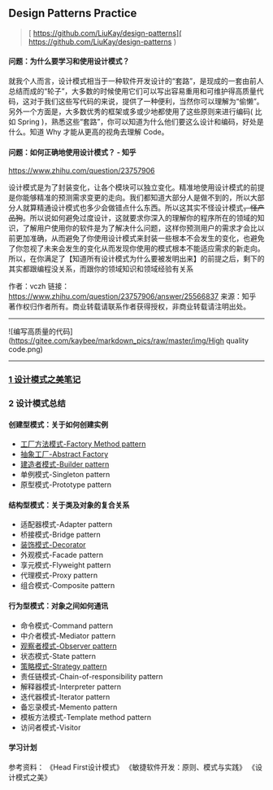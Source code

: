 

## Design Patterns Practice

> [ https://github.com/LiuKay/design-patterns]( https://github.com/LiuKay/design-patterns )

#### 问题：为什么要学习和使用设计模式？

就我个人而言，设计模式相当于一种软件开发设计的“套路”，是现成的一套由前人总结而成的“轮子”，大多数的时候使用它们可以写出容易重用和可维护得高质量代码，这对于我们这些写代码的来说，提供了一种便利，当然你可以理解为“偷懒”。另外一个方面是，大多数优秀的框架或多或少地都使用了这些原则来进行编码( 比如 Spring )，熟悉这些“套路”，你可以知道为什么他们要这么设计和编码，好处是什么。知道 Why 才能从更高的视角去理解 Code。




#### 问题：如何正确地使用设计模式？ - 知乎
https://www.zhihu.com/question/23757906


设计模式是为了封装变化，让各个模块可以独立变化。精准地使用设计模式的前提是你能够精准的预测需求变更的走向。我们都知道大部分人是做不到的，所以大部分人就算精通设计模式也多少会做错点什么东西。所以这其实不怪设计模式<del>，怪产品狗</del>。所以说如何避免过度设计，这就要求你深入的理解你的程序所在的领域的知识，了解用户使用你的软件是为了解决什么问题，这样你预测用户的需求才会比以前更加准确，从而避免了你使用设计模式来封装一些根本不会发生的变化，也避免了你忽视了未来会发生的变化从而发现你使用的模式根本不能适应需求的新走向。所以，在你满足了【知道所有设计模式为什么要被发明出来】的前提之后，剩下的其实都跟编程没关系，而跟你的领域知识和领域经验有关系

作者：vczh
链接：https://www.zhihu.com/question/23757906/answer/25566837
来源：知乎
著作权归作者所有。商业转载请联系作者获得授权，非商业转载请注明出处。

-----

![编写高质量的代码](https://gitee.com/kaybee/markdown_pics/raw/master/img/High quality code.png)

-----

### [1 设计模式之美笔记](https://github.com/LiuKay/design-patterns-java/blob/master/doc/%E8%AE%BE%E8%AE%A1%E6%A8%A1%E5%BC%8F%E4%B9%8B%E7%BE%8E%E7%AC%94%E8%AE%B0.md)

### 2 设计模式总结
#### 创建型模式：关于如何创建实例

- [工厂方法模式-Factory Method pattern](./doc/Factory.md)
- [抽象工厂-Abstract Factory](./doc/Factory.md)
- [建造者模式-Builder pattern](./doc/Builder.md)
- 单例模式-Singleton pattern
- 原型模式-Prototype pattern

#### 结构型模式：关于类及对象的复合关系

- 适配器模式-Adapter pattern
- 桥接模式-Bridge pattern
- [装饰模式-Decorator](./doc/Decorator.md)
- 外观模式-Facade pattern
- 享元模式-Flyweight pattern
- 代理模式-Proxy pattern
- 组合模式-Composite pattern

#### 行为型模式：对象之间如何通讯

- 命令模式-Command pattern
- 中介者模式-Mediator pattern
- [观察者模式-Observer pattern](./doc/Observer.md)
- 状态模式-State pattern
- [策略模式-Strategy pattern](./doc/Strategy.md)
- 责任链模式-Chain-of-responsibility pattern
- 解释器模式-Interpreter pattern
- 迭代器模式-Iterator pattern
- 备忘录模式-Memento pattern
- 模板方法模式-Template method pattern
- 访问者模式-Visitor

#### 学习计划
参考资料：
《Head First设计模式》
《敏捷软件开发：原则、模式与实践》
《设计模式之美》